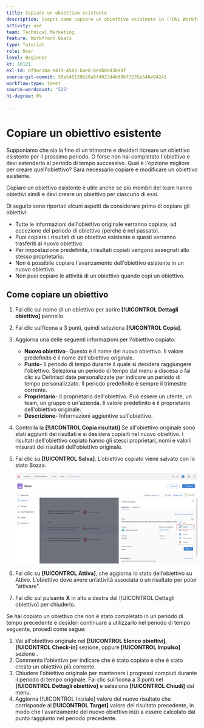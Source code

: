 ```yaml
---
title: Copiare un obiettivo esistente
description: Scopri come copiare un obiettivo esistente in [!DNL Workfront Goals].
activity: use
team: Technical Marketing
feature: Workfront Goals
type: Tutorial
role: User
level: Beginner
kt: 10121
exl-id: bf9ac10a-8419-458b-b4e8-bedb0ad3b98f
source-git-commit: 58a545120b29a5f492344b89b77235e548e94241
workflow-type: tm+mt
source-wordcount: '525'
ht-degree: 0%

---
```


# Copiare un obiettivo esistente

Supponiamo che sia la fine di un trimestre e desideri ricreare un obiettivo esistente per il prossimo periodo. O forse non hai completato l&#39;obiettivo e devi estenderlo al periodo di tempo successivo. Qual è l&#39;opzione migliore per creare quell&#39;obiettivo? Sarà necessario copiare e modificare un obiettivo esistente.

Copiare un obiettivo esistente è utile anche se più membri del team hanno obiettivi simili e devi creare un obiettivo per ciascuno di essi.

<!--
Pro-tips graphic
-->

Di seguito sono riportati alcuni aspetti da considerare prima di copiare gli obiettivi:

* Tutte le informazioni dell&#39;obiettivo originale verranno copiate, ad eccezione del periodo di obiettivo (perché è nel passato).
* Puoi copiare i risultati di un obiettivo esistente e questi verranno trasferiti al nuovo obiettivo.
* Per impostazione predefinita, i risultati copiati vengono assegnati allo stesso proprietario.
* Non è possibile copiare l&#39;avanzamento dell&#39;obiettivo esistente in un nuovo obiettivo.
* Non puoi copiare le attività di un obiettivo quando copi un obiettivo.

## Come copiare un obiettivo

1. Fai clic sul nome di un obiettivo per aprire **[!UICONTROL Dettagli obiettivo]** pannello.
1. Fai clic sull’icona a 3 punti, quindi seleziona **[!UICONTROL Copia]**.
1. Aggiorna una delle seguenti informazioni per l&#39;obiettivo copiato:
   * **Nuovo obiettivo**- Questo è il nome del nuovo obiettivo. Il valore predefinito è il nome dell&#39;obiettivo originale.
   * **Punto**- Il periodo di tempo durante il quale si desidera raggiungere l&#39;obiettivo. Seleziona un periodo di tempo dal menu a discesa o fai clic su Definisci date personalizzate per indicare un periodo di tempo personalizzato. Il periodo predefinito è sempre il trimestre corrente.
   * **Proprietario**- Il proprietario dell&#39;obiettivo. Può essere un utente, un team, un gruppo o un&#39;azienda. Il valore predefinito è il proprietario dell&#39;obiettivo originale.
   * **Descrizione**- Informazioni aggiuntive sull&#39;obiettivo.

1. Controlla la **[!UICONTROL Copia risultati]** Se all&#39;obiettivo originale sono stati aggiunti dei risultati e si desidera copiarli nel nuovo obiettivo. I risultati dell&#39;obiettivo copiato hanno gli stessi proprietari, nomi e valori misurati dei risultati dell&#39;obiettivo originale.

1. Fai clic su **[!UICONTROL Salva]**. L&#39;obiettivo copiato viene salvato con lo stato Bozza.

   ![Un&#39;immagine del [!UICONTROL Dettagli obiettivo] pannello in [!DNL Workfront Goals] con [!UICONTROL Copia] opzione](assets/03-workfront-goals-copy-a-goal.png)

1. Fai clic su **[!UICONTROL Attiva]**, che aggiorna lo stato dell’obiettivo su Attivo. L’obiettivo deve avere un’attività associata o un risultato per poter &quot;attivare&quot;.

1. Fai clic sul pulsante **X** in alto a destra del [!UICONTROL Dettagli obiettivo] per chiuderlo.

Se hai copiato un obiettivo che non è stato completato in un periodo di tempo precedente e desideri continuare a utilizzarlo nel periodo di tempo seguente, procedi come segue:

1. Vai all&#39;obiettivo originale nel **[!UICONTROL Elenco obiettivi]**, **[!UICONTROL Check-in]** sezione, oppure **[!UICONTROL Impulso]** sezione .
1. Commenta l’obiettivo per indicare che è stato copiato e che è stato creato un obiettivo più corrente.
1. Chiudere l&#39;obiettivo originale per mantenere i progressi compiuti durante il periodo di tempo originale. Fai clic sull’icona a 3 punti nel **[!UICONTROL Dettagli obiettivo]** e seleziona **[!UICONTROL Chiudi]** dal menu.
1. Aggiorna [!UICONTROL Iniziale] valore del nuovo risultato che corrisponde al **[!UICONTROL Target]** valore del risultato precedente, in modo che l&#39;avanzamento del nuovo obiettivo inizi a essere calcolato dal punto raggiunto nel periodo precedente.
